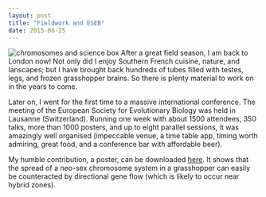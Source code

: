 ```yaml
---
layout: post
title: "Fieldwork and ESEB"
date: 2015-08-25
---
```


![chromosomes and science box](../../../../../img/field15.jpg)
After a great field season, I am back to London now! Not only did I enjoy Southern French cuisine, nature, and lanscapes; but I have brought back hundreds of tubes filled with testes, legs, and frozen grasshopper brains. So there is plenty material to work on in the years to come.

Later on, I went for the first time to a massive international conference. The meeting of the European Society for Evolutionary Biology was held in Lausanne (Switzerland). Running one week with about 1500 attendees, 350 talks, more than 1000 posters, and up to eight parallel sessions, it was amazingly well organised (impeccable venue, a time table app, timing worth admiring, great food, and a conference bar with affordable beer).

My humble contribution, a poster, can be downloaded [here](../../../../../misc/Becher_ESEB_public.png). It shows that the spread of a neo-sex chromosome system in a grasshopper can easily be counteracted by directional gene flow (which is likely to occur near hybrid zones).
